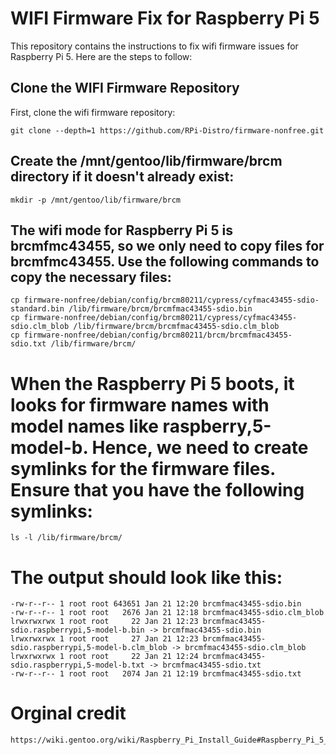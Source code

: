 # WIFI Firmware Fix for Raspberry Pi 5

This repository contains the instructions to fix wifi firmware issues for Raspberry Pi 5. Here are the steps to follow:

## Clone the WIFI Firmware Repository

First, clone the wifi firmware repository:

    git clone --depth=1 https://github.com/RPi-Distro/firmware-nonfree.git

## Create the /mnt/gentoo/lib/firmware/brcm directory if it doesn't already exist:

    mkdir -p /mnt/gentoo/lib/firmware/brcm

## The wifi mode for Raspberry Pi 5 is brcmfmc43455, so we only need to copy files for brcmfmc43455. Use the following commands to copy the necessary files:

    cp firmware-nonfree/debian/config/brcm80211/cypress/cyfmac43455-sdio-standard.bin /lib/firmware/brcm/brcmfmac43455-sdio.bin
    cp firmware-nonfree/debian/config/brcm80211/cypress/cyfmac43455-sdio.clm_blob /lib/firmware/brcm/brcmfmac43455-sdio.clm_blob
    cp firmware-nonfree/debian/config/brcm80211/brcm/brcmfmac43455-sdio.txt /lib/firmware/brcm/
    
# When the Raspberry Pi 5 boots, it looks for firmware names with model names like raspberry,5-model-b. Hence, we need to create symlinks for the firmware files. Ensure that you have the following symlinks:

    ls -l /lib/firmware/brcm/

# The output should look like this:
    -rw-r--r-- 1 root root 643651 Jan 21 12:20 brcmfmac43455-sdio.bin
    -rw-r--r-- 1 root root   2676 Jan 21 12:18 brcmfmac43455-sdio.clm_blob
    lrwxrwxrwx 1 root root     22 Jan 21 12:23 brcmfmac43455-sdio.raspberrypi,5-model-b.bin -> brcmfmac43455-sdio.bin
    lrwxrwxrwx 1 root root     27 Jan 21 12:23 brcmfmac43455-sdio.raspberrypi,5-model-b.clm_blob -> brcmfmac43455-sdio.clm_blob
    lrwxrwxrwx 1 root root     22 Jan 21 12:24 brcmfmac43455-sdio.raspberrypi,5-model-b.txt -> brcmfmac43455-sdio.txt
    -rw-r--r-- 1 root root   2074 Jan 21 12:19 brcmfmac43455-sdio.txt


# Orginal credit
    https://wiki.gentoo.org/wiki/Raspberry_Pi_Install_Guide#Raspberry_Pi_5_WiFi.2FBluetooth_Firmware
